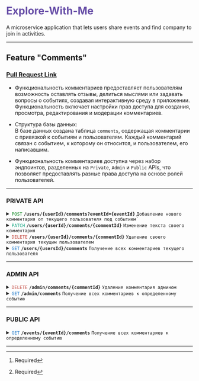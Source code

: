 #  <span style="color: #674ea7">**Explore-With-Me**</span>  
A microservice application that lets users share events and find company to join in activities.

------------------------------------------------------------------------------------------


## Feature "Comments"

### <a href="https://github.com/AGAYAN/java-explore-with-me-plus/pull/49">Pull Request Link</a>

 - Функциональность комментариев предоставляет пользователям возможность оставлять отзывы, 
делиться мыслями или задавать вопросы о событиях, создавая интерактивную среду в приложении.  
Функциональность включает настройки прав доступа для создания, просмотра, редактирования и модерации комментариев.  


 - Структура базы данных:  
В базе данных создана таблица `comments`, содержащая комментарии с привязкой к событиям и пользователям.
Каждый комментарий связан с событием, к которому он относится, и пользователем, его написавшим.


 - Функциональность комментариев доступна через набор эндпоинтов, разделенных на `Private`, `Admin` и `Public` APIs,
что позволяет предоставлять разные права доступа на основе ролей пользователей.
------------------------------------------------------------------------------------------


### PRIVATE API
<details>
<summary><code><span style="color: #0b8721">POST</span></code> <code><b>/users/{userId}/comments?eventId={eventId}</b></code> <code>Добавление нового комментария от текущего пользователя под событием`</code></summary>

##### Notes
 - Нельзя комментировать не опубликованное событие (Ожидается код ошибки 409)
 - Инициатор может оставлять комментарии, как интерактивную реакцию на сообщения от пользователей
 - Комментарий от инициатора помечается флажком `isInitiator = true`
##### Parameters  
>| name      | type             | data type | description                                            |
>|-----------|------------------|-----------|--------------------------------------------------------|
>| `userId`  | required (path)  | int       | ИД текущего пользователя который оставляет комментарий |
>| `eventId` | required (query) | int       | ИД события к кторому оставляется комментарий           |
##### Request body [^1]
>| name       | type     | data type | constraints                           |
>|------------|----------|-----------|---------------------------------------|
>|  content   | required | String    | maxLength = 5000, min length = 1      |
##### Responses
> | http code | reason                        |
> |-----------|-------------------------------|
> | `201`     | Коммент сохранен    + DTO     |
> | `400`     | Запрос составлен не корректно |
> | `404`     | Событие не найдено            |
> | `409`     | Событие не опубликовано       |
</details>

<details>
<summary><code><span style="color: #1ca885">PATCH</span></code> <code><b>/users/{userId}/comments/{commentId}</b></code> <code>Изменение текста своего комментария</code></summary>   

##### Notes
- Изменить текст комментария может только тот кто оставлял коммент (Ожидается код ошибки 409)
##### Parameters
>| name        | type            | data type | description                                  |
>|-------------|-----------------|-----------|----------------------------------------------|
>| `userId`    | required (path) | int       | ИД текущего владельца комментария            |
>| `commentId` | required (path) | int       | ИД комментария, в которое вносятся изменения |
##### Request body [^1]
>| name        | type     | data type | constraints                           |
>|-------------|----------|-----------|---------------------------------------|
>|   content   | required | String    | maxLength = 5000, min length = 1      |

##### Responses
> | http code | reason                                                  |
> |-----------|---------------------------------------------------------|
> | `200`     | Коммент обновлен   + DTO                                |
> | `400`     | Запрос составлен не корректно                           |
> | `404`     | Комментарий не найден                                   |
> | `409`     | Попытка изменения комментария посторонним пользователем |
</details>

<details>
<summary><code><span style="color: #c04239">DELETE</span></code> <code><b>/users/{userId}/comments/{commentId}</b></code> <code>Удаление своего комментария текущим пользователем</code></summary>   

##### Notes
- Удалить можно только собственный комментарий (Ожидается код ошибки 409)
##### Parameters
>| name        | type            | data type | description                       |
>|-------------|-----------------|-----------|-----------------------------------|
>| `userId`    | required (path) | int       | ИД текущего владельца комментария |
>| `commentId` | required (path) | int       | ИД комментария, которое удаляется |

##### Responses
> | http code | reason                                                 |
> |-----------|--------------------------------------------------------|
> | `204`     | Коммент удален                                         |
> | `400`     | Запрос составлен не корректно                          |
> | `404`     | Комментарий не найден                                  |
> | `409`     | Попытка удаления комментария посторонним пользователем |
</details>

<details>
<summary><code><span style="color: #1773c7">GET</span></code> <code><b>/users/{usersId}/comments</b></code> <code>Получение всех комментариев текущего пользователя</code></summary>   

##### Notes
- В случае, если не найдено ни одного комментария, возвращает пустой список
##### Parameters
>| name     | type                 | data type | description                                                                     |
>|----------|----------------------|-----------|---------------------------------------------------------------------------------|
>| `userId` | required (path)      | int       | ИД текущего владельца комментария                                               |
>| `from`   | default = 0 (query)  | int       | количество элементов, которые нужно пропустить для формирования текущего набора |
>| `size`   | default = 10 (query) | int       | количество элементов в наборе                                                   |

##### Responses
> | http code | reason                                                 |
> |-----------|--------------------------------------------------------|
> | `200`     | Успех,  список комментариев                            |
> | `400`     | Запрос составлен не корректно                          |
</details>

------------------------------------------------------------------------------------------

### ADMIN API
<details>
<summary><code><span style="color: #c04239">DELETE</span></code> <code><b>/admin/comments/{commentId}</b></code> <code>Удаление комментария админом</code></summary>   
 
##### Parameters
>| name        | type            | data type | description                       |
>|-------------|-----------------|-----------|-----------------------------------|
>| `commentId` | required (path) | int       | ИД комментария, которое удаляется |

##### Responses
> | http code | reason                                                 |
> |-----------|--------------------------------------------------------|
> | `204`     | Коммент удален                                         |
> | `400`     | Запрос составлен не корректно                          |
> | `404`     | Комментарий не найден                                  |
</details>

<details>
<summary><code><span style="color: #1773c7">GET</span></code> <code><b>/admin/comments</b></code> <code>Получение всех комментариев к определенному событию</code></summary>

##### Notes
- В случае, если не найдено ни одного комментария, возвращает пустой список
##### Parameters
>| name       | type                 | data type | description                                                                     |
>|------------|----------------------|-----------|---------------------------------------------------------------------------------|
>| `eventId`  | required (query)     | int       | ИД события комментарии которого выводятся                                       |
>| `from`     | default = 0 (query)  | int       | количество элементов, которые нужно пропустить для формирования текущего набора |
>| `size`     | default = 10 (query) | int       | количество элементов в наборе                                                   |

##### Responses
> | http code | reason                                                 |
> |-----------|--------------------------------------------------------|
> | `200`     | Успех,  список комментариев                            |
> | `400`     | Запрос составлен не корректно                          |
</details>

------------------------------------------------------------------------------------------

### PUBLIC API

<details>
<summary><code><span style="color: #1773c7">GET</span></code> <code><b>/events/{eventId}/comments</b></code> <code>Получение всех комментариев к определенному событию</code></summary>   

##### Notes
- В случае, если не найдено ни одного комментария, возвращает пустой список 
##### Parameters
>| name       | type                 | data type | description                                                                     |
>|------------|----------------------|-----------|---------------------------------------------------------------------------------|
>| `eventId`  | required (path)      | int       | ИД события комментарии которого выводятся                                       |
>| `from`     | default = 0 (query)  | int       | количество элементов, которые нужно пропустить для формирования текущего набора |
>| `size`     | default = 10 (query) | int       | количество элементов в наборе                                                   |

##### Responses
> | http code | reason                                                 |
> |-----------|--------------------------------------------------------|
> | `200`     | Успех,  список комментариев                            |
> | `400`     | Запрос составлен не корректно                          |
</details>

------------------------------------------------------------------------------------------
[^1]: Required